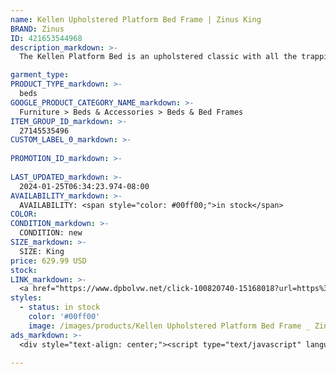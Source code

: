 ```yaml
---
name: Kellen Upholstered Platform Bed Frame | Zinus King
BRAND: Zinus
ID: 421653544968
description_markdown: >-
  The Kellen Platform Bed is an upholstered classic with all the trappings of style, and none of the effort. It’s no wonder it won the 2017 International Design Excellence Award. Engineered with deceivingly simple assembly and the look of an upscale furniture store find, this intelligently crafted bed rolls comfort and style all into one. It’s made with distinct details like diamond-patterned upholstery, button tufting and scalloped corners for a sophisticated touch.

garment_type:
PRODUCT_TYPE_markdown: >-
  beds
GOOGLE_PRODUCT_CATEGORY_NAME_markdown: >-
  Furniture > Beds & Accessories > Beds & Bed Frames
ITEM_GROUP_ID_markdown: >-
  27145535496
CUSTOM_LABEL_0_markdown: >-
  
PROMOTION_ID_markdown: >-
  
LAST_UPDATED_markdown: >-
  2024-01-25T06:34:23.974-08:00
AVAILABILITY_markdown: >-
  AVAILABILITY: <span style="color: #00ff00;">in stock</span>
COLOR:
CONDITION_markdown: >-
  CONDITION: new
SIZE_markdown: >-
  SIZE: King
price: 629.99 USD
stock: 
LINK_markdown: >-
  <a href="https://www.dpbolvw.net/click-100820740-15168018?url=https%3A%2F%2Fwww.zinus.com%2Fproducts%2Fkellen-upholstered-platform-bed-frame%3Fvariant%3D421653544968" target="_blank" style="display: inline-block; padding: 10px 20px; font-size: 16px; text-align: center; text-decoration: none; cursor: pointer; border: 1px solid #3498db; color: #3498db; background-color: #fff; border-radius: 5px; transition: background-color 0.3s;">Go to Product</a>
styles:
  - status: in stock
    color: '#00ff00'
    image: /images/products/Kellen Upholstered Platform Bed Frame _ Zinus King/27145535496_1_Kellen_upholstered_Platform_Bed_frame.jpg
ads_markdown: >-
  <div style="text-align: center;"><script type="text/javascript" language="javascript" src="https://www.jdoqocy.com/placeholder-52269176?target=_top&mouseover=N"></script></div>

---
```

